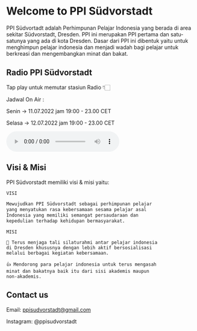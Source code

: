 # Welcome to PPI Südvorstadt

PPI Südvortadt adalah Perhimpunan Pelajar Indonesia yang berada di area sekitar Südvorstadt, Dresden.
PPI ini merupakan PPI pertama dan satu-satunya yang ada di kota Dresden.
Dasar dari PPI ini dibentuk yaitu untuk menghimpun pelajar indonesia dan menjadi wadah bagi pelajar untuk berkreasi dan mengembangkan minat dan bakat.

## Radio PPI Südvorstadt

Tap play untuk memutar stasiun Radio 👇🏻

Jadwal On Air : 

Senin -> 11.07.2022 jam 19:00 - 23.00 CET

Selasa -> 12.07.2022 jam 19:00 - 23.00 CET

<!-- START OF THE RADIO HTML5 PLAYER EMBEDDING --> <audio controls="controls"><source src="http://45.32.103.238:8028/;stream.mp3" type="audio/mp3">Your browser does not support the audio element.</audio> <!-- END OF THE RADIO HTML5 PLAYER EMBEDDING -->

## Visi & Misi

PPI Südvorstadt memiliki visi & misi yaitu:

```markdown
VISI

Mewujudkan PPI Südvorstadt sebagai perhimpunan pelajar 
yang menyatukan rasa kebersamaan sesama pelajar asal 
Indonesia yang memiliki semangat persaudaraan dan 
kepedulian terhadap kehidupan bermasyarakat. 
```
```
MISI

🤝 Terus menjaga tali silaturahmi antar pelajar indonesia 
di Dresden khususnya dengan lebih aktif bersosialisasi 
melalui berbagai kegiatan kebersamaan.

👍 Mendorong para pelajar indonesia untuk terus mengasah 
minat dan bakatnya baik itu dari sisi akademis maupun 
non-akademis.
```

## Contact us

Email: ppisudvorstadt@gmail.com

Instagram: @ppisudvorstadt
